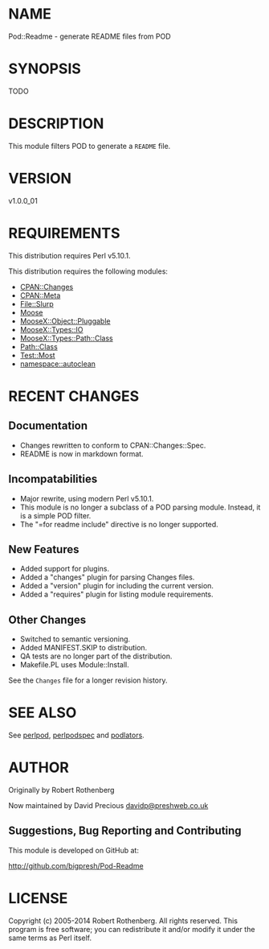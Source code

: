 # NAME

Pod::Readme - generate README files from POD

# SYNOPSIS

TODO

# DESCRIPTION

This module filters POD to generate a `README` file.

# VERSION

v1.0.0\_01

# REQUIREMENTS

This distribution requires Perl v5.10.1.

This distribution requires the following modules:

- [CPAN::Changes](https://metacpan.org/pod/CPAN::Changes)
- [CPAN::Meta](https://metacpan.org/pod/CPAN::Meta)
- [File::Slurp](https://metacpan.org/pod/File::Slurp)
- [Moose](https://metacpan.org/pod/Moose)
- [MooseX::Object::Pluggable](https://metacpan.org/pod/MooseX::Object::Pluggable)
- [MooseX::Types::IO](https://metacpan.org/pod/MooseX::Types::IO)
- [MooseX::Types::Path::Class](https://metacpan.org/pod/MooseX::Types::Path::Class)
- [Path::Class](https://metacpan.org/pod/Path::Class)
- [Test::Most](https://metacpan.org/pod/Test::Most)
- [namespace::autoclean](https://metacpan.org/pod/namespace::autoclean)

# RECENT CHANGES

## Documentation

- Changes rewritten to conform to CPAN::Changes::Spec.
- README is now in markdown format.

## Incompatabilities

- Major rewrite, using modern Perl v5.10.1.
- This module is no longer a subclass of a POD parsing module. Instead, it is a simple POD filter.
- The "=for readme include" directive is no longer supported.

## New Features

- Added support for plugins.
- Added a "changes" plugin for parsing Changes files.
- Added a "version" plugin for including the current version.
- Added a "requires" plugin for listing module requirements.

## Other Changes

- Switched to semantic versioning.
- Added MANIFEST.SKIP to distribution.
- QA tests are no longer part of the distribution.
- Makefile.PL uses Module::Install.

See the `Changes` file for a longer revision history.

# SEE ALSO

See [perlpod](https://metacpan.org/pod/perlpod), [perlpodspec](https://metacpan.org/pod/perlpodspec) and [podlators](https://metacpan.org/pod/podlators).

# AUTHOR

Originally by Robert Rothenberg <rrwo at cpan.org>

Now maintained by David Precious <davidp@preshweb.co.uk>

## Suggestions, Bug Reporting and Contributing

This module is developed on GitHub at:

http://github.com/bigpresh/Pod-Readme

# LICENSE

Copyright (c) 2005-2014 Robert Rothenberg. All rights reserved.
This program is free software; you can redistribute it and/or
modify it under the same terms as Perl itself.
